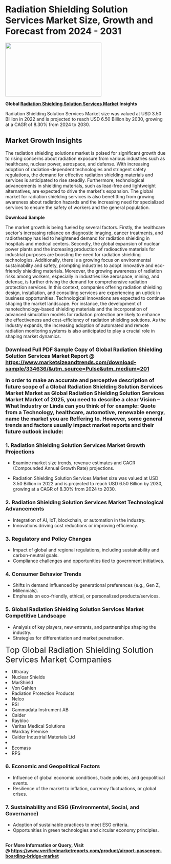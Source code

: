 <H1>Radiation Shielding Solution Services Market Size, Growth and Forecast from 2024 - 2031</H1><img class="aligncenter size-medium wp-image-584254" src="https://thirdeyenews.in/wp-content/uploads/2024/09/Global-Market-Research-300x168.jpeg" alt="" width="300" height="168" /><p><strong>Global&nbsp;<a href="https://www.marketsizeandtrends.com/download-sample/334636/&amp;utm_source=Pulse&amp;utm_medium=201">Radiation Shielding Solution Services Market</a> Insights</strong></p><p>Radiation Shielding Solution Services Market size was valued at USD 3.50 Billion in 2022 and is projected to reach USD 6.50 Billion by 2030, growing at a CAGR of 8.30% from 2024 to 2030.</p><p><h2>Market Growth Insights</h2> <p>The radiation shielding solutions market is poised for significant growth due to rising concerns about radiation exposure from various industries such as healthcare, nuclear power, aerospace, and defense. With increasing adoption of radiation-dependent technologies and stringent safety regulations, the demand for effective radiation shielding materials and services is anticipated to rise steadily. Furthermore, technological advancements in shielding materials, such as lead-free and lightweight alternatives, are expected to drive the market's expansion. The global market for radiation shielding services is also benefitting from growing awareness about radiation hazards and the increasing need for specialized services to ensure the safety of workers and the general population.</p> <p><strong>Download Sample</strong></p> <p>The market growth is being fueled by several factors. Firstly, the healthcare sector's increasing reliance on diagnostic imaging, cancer treatments, and radiotherapy has led to heightened demand for radiation shielding in hospitals and medical centers. Secondly, the global expansion of nuclear power plants and the increasing production of radioactive materials for industrial purposes are boosting the need for radiation shielding technologies. Additionally, there is a growing focus on environmental sustainability and safety, prompting industries to adopt innovative and eco-friendly shielding materials. Moreover, the growing awareness of radiation risks among workers, especially in industries like aerospace, mining, and defense, is further driving the demand for comprehensive radiation protection services. In this context, companies offering radiation shielding design, installation, and consulting services are experiencing an uptick in business opportunities. Technological innovations are expected to continue shaping the market landscape. For instance, the development of nanotechnology-based shielding materials and the incorporation of advanced simulation models for radiation protection are likely to enhance the effectiveness and cost-efficiency of radiation shielding solutions. As the industry expands, the increasing adoption of automated and remote radiation monitoring systems is also anticipated to play a crucial role in shaping market dynamics. <h3></p><p><span class=""><strong>Download Full PDF Sample Copy of Global Radiation Shielding Solution Services Market Report</strong> @ <a href="https://www.marketsizeandtrends.com/download-sample/334636/&amp;utm_source=Pulse&amp;utm_medium=201" target="_blank">https://www.marketsizeandtrends.com/download-sample/334636/&amp;utm_source=Pulse&amp;utm_medium=201</a></span></p><p>In order to make an accurate and perceptive description of future scope of a Global&nbsp;Radiation Shielding Solution Services Market Market as Global&nbsp;Radiation Shielding Solution Services Market Market of 2025, you need to describe a clear Vision &ndash; What Industry or Linda can you think of for example: Quote from a Technology, healthcare, automotive, renewable energy, name the market you are Reffering to. However, some general trends and factors usually impact market reports and their future outlook include:</p><h3>1.&nbsp;<strong>Radiation Shielding Solution Services Market Growth Projections</strong></h3><ul><li>Examine market size trends, revenue estimates and CAGR (Compounded Annual Growth Rate) projections.</li><li><p>Radiation Shielding Solution Services Market size was valued at USD 3.50 Billion in 2022 and is projected to reach USD 6.50 Billion by 2030, growing at a CAGR of 8.30% from 2024 to 2030.</p></li></ul><h3>2.&nbsp;<strong>Radiation Shielding Solution Services Market Technological Advancements</strong></h3><ul><li>Integration of AI, IoT, blockchain, or automation in the industry.</li><li>Innovations driving cost reductions or improving efficiency.</li></ul><h3>3.&nbsp;<strong>Regulatory and Policy Changes</strong></h3><ul><li>Impact of global and regional regulations, including sustainability and carbon-neutral goals.</li><li>Compliance challenges and opportunities tied to government initiatives.</li></ul><h3>4.&nbsp;<strong>Consumer Behavior Trends</strong></h3><ul><li>Shifts in demand influenced by generational preferences (e.g., Gen Z, Millennials).</li><li>Emphasis on eco-friendly, ethical, or personalized products/services.</li></ul><h3>5.&nbsp;<strong>Global Radiation Shielding Solution Services Market Competitive Landscape</strong></h3><ul><li>Analysis of key players, new entrants, and partnerships shaping the industry.</li><li>Strategies for differentiation and market penetration.</li></ul><p data-pm-slice="1 1 []"><span style="color: inherit; font-family: inherit; font-size: 25px;">Top Global Radiation Shielding Solution Services Market Companies</span></p><div class="" data-test-id=""><p><li>Ultraray</li><li> Nuclear Shields</li><li> MarShield</li><li> Von Gahlen</li><li> Radiation Protection Products</li><li> Nelco</li><li> RSI</li><li> Gammadata Instrument AB</li><li> Calder</li><li> Raybloc</li><li> Veritas Medical Solutions</li><li> Wardray Premise</li><li> Calder Industrial Materials Ltd</li><li></li><li> Ecomass</li><li> RPS</li></p></div><h3>6.&nbsp;<strong>Economic and Geopolitical Factors</strong></h3><ul><li>Influence of global economic conditions, trade policies, and geopolitical events.</li><li>Resilience of the market to inflation, currency fluctuations, or global crises.</li></ul><h3>7.&nbsp;<strong>Sustainability and ESG (Environmental, Social, and Governance)</strong></h3><ul><li>Adoption of sustainable practices to meet ESG criteria.</li><li>Opportunities in green technologies and circular economy principles.</li></ul><h2><strong style="font-size: 14px;">For More Information or Query, Visit @&nbsp;</strong><a style="background-color: #ffffff; font-size: 14px;" href="https://www.marketsizeandtrends.com/report/radiation-shielding-solution-services-market/" target="_blank">https://www.verifiedmarketreports.com/product/airport-passenger-boarding-bridge-market</a></h2>
